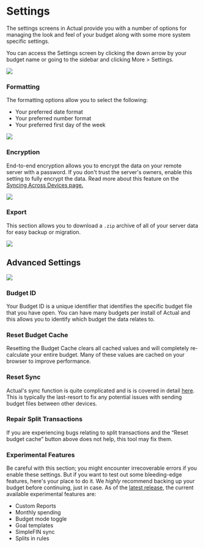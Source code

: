 # Settings

The settings screens in Actual provide you with a number of options for managing the look and feel of your budget along with some more system specific settings.

You can access the Settings screen by clicking the down arrow by your budget name or going to the sidebar and clicking More > Settings.

![](/img/using-actual/settings-1.png)

### Formatting

The formatting options allow you to select the following:

- Your preferred date format
- Your preferred number format
- Your preferred first day of the week

![](/img/using-actual/settings-formatting.png)

### Encryption

End-to-end encryption allows you to encrypt the data on your remote server with a password. If you don't trust the server's owners, enable this setting to fully encrypt the data. Read more about this feature on the [Syncing Across Devices page.](../getting-started/sync.md/#end-to-end-encryption)

![](/img/using-actual/settings-encryption.png)

### Export

This section allows you to download a `.zip` archive of all of your server data for easy backup or migration.

![](/img/using-actual/settings-export.png)

## Advanced Settings

![](/img/using-actual/settings-advanced.png)

### Budget ID

Your Budget ID is a unique identifier that identifies the specific budget file that you have open. You can have many budgets per install of Actual and this allows you to identify which budget the data relates to.

### Reset Budget Cache

Resetting the Budget Cache clears all cached values and will completely re-calculate your entire budget. Many of these values are cached on your browser to improve performance.

### Reset Sync

Actual's sync function is quite complicated and is is covered in detail [here](../getting-started/sync.md#what-does-resetting-sync-mean). This is typically the last-resort to fix any potential issues with sending budget files between other devices.

### Repair Split Transactions

If you are experiencing bugs relating to split transactions and the “Reset budget cache” button above does not help, this tool may fix them.

### Experimental Features

Be careful with this section; you might encounter irrecoverable errors if you enable these settings. But if you want to test out some bleeding-edge features, here's your place to do it. We _highly_ recommend backing up your budget before continuing, just in case. As of the [latest release](../releases.md), the current available experimental features are:

- Custom Reports
- Monthly spending
- Budget mode toggle
- Goal templates
- SimpleFIN sync
- Splits in rules
